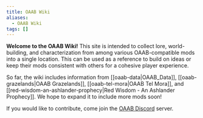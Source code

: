 ```yaml
---
title: OAAB Wiki
aliases:
  - OAAB Wiki
tags: []
---
```

**Welcome to the OAAB Wiki!** This site is intended to collect lore, world-building, and characterization from among various OAAB-compatible mods into a single location. This can be used as a reference to build on ideas or keep their mods consistent with others for a cohesive player experience.

So far, the wiki includes information from [[oaab-data|OAAB_Data]], [[oaab-grazelands|OAAB Grazelands]], [[oaab-tel-mora|OAAB Tel Mora]], and [[red-wisdom-an-ashlander-prophecy|Red Wisdom - An Ashlander Prophecy]]. We hope to expand it to include more mods soon!

If you would like to contribute, come join the [OAAB Discord](https://discord.gg/g5E2HUp) server.